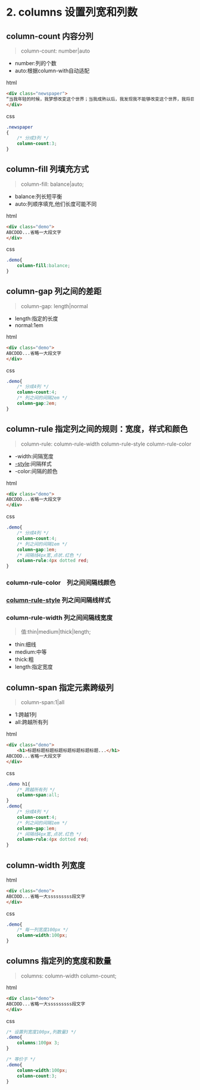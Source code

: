 # 2. columns 设置列宽和列数

## column-count 内容分列
>column-count: number|auto
* number:列的个数
* auto:根据column-with自动适配

html
```html
<div class="newspaper">
“当我年轻的时候，我梦想改变这个世界；当我成熟以后，我发现我不能够改变这个世界，我将目光缩短了些.
</div>
```

css
```css
.newspaper
{
    /* 分成3列 */
	column-count:3;
}
```

## column-fill 列填充方式
>column-fill: balance|auto;
* balance:列长短平衡
* auto:列顺序填充,他们长度可能不同

html
```html
<div class="demo">
ABCDDD...省略一大段文字
</div>
```

css
```css
.demo{
    column-fill:balance;
}
```

## column-gap 列之间的差距
>column-gap: length|normal
* length:指定的长度
* normal:1em
  
html 
```html
<div class="demo">
ABCDDD...省略一大段文字
</div>
```

css
```css
.demo{
    /* 分成4列 */
    column-count:4;
    /* 列之间的间隔2em */
    column-gap:2em;
}
```

## column-rule 指定列之间的规则：宽度，样式和颜色
>column-rule: column-rule-width column-rule-style column-rule-color
* -width:间隔宽度
* [-style](https://www.runoob.com/cssref/css3-pr-column-rule-style.html):间隔样式
* -color:间隔的颜色

html 
```html
<div class="demo">
ABCDDD...省略一大段文字
</div>
```

css
```css
.demo{
    /* 分成4列 */
    column-count:4;
    /* 列之间的间隔1em */
    column-gap:1em;
    /* 间隔线4px宽,点状.红色 */
    column-rule:4px dotted red;
}
```
### column-rule-color　列之间间隔线颜色

### [column-rule-style](https://www.runoob.com/cssref/css3-pr-column-rule-style.html)  列之间间隔线样式

### column-rule-width  列之间间隔线宽度
>值:thin|medium|thick|length;
* thin:细线
* medium:中等
* thick:粗
* length:指定宽度

## column-span 指定元素跨级列
> column-span:1|all

* 1:跨越1列
* all:跨越所有列

html 
```html
<div class="demo">
    <h1>标题标题标题标题标题标题标题标题...</h1>  
ABCDDD...省略一大段文字
</div>
```

css
```css
.demo h1{
    /* 跨越所有列 */
    column-span:all;
}
.demo{
    /* 分成4列 */
    column-count:4;
    /* 列之间的间隔1em */
    column-gap:1em;
    /* 间隔线4px宽,点状.红色 */
    column-rule:4px dotted red;
}
```

## column-width 列宽度

html 
```html
<div class="demo">
ABCDDD...省略一大sssssssss段文字
</div>
```

css
```css
.demo{
    /* 每一列宽度100px */
    column-width:100px;
}
```

## columns 指定列的宽度和数量
> columns: column-width column-count;

html 
```html
<div class="demo">
ABCDDD...省略一大sssssssss段文字
</div>
```

css
```css
/* 设置列宽度100px,列数量3 */
.demo{
    columns:100px 3;
}

/* 等价于 */
.demo{
    column-width:100px;
    column-count:3;
}
```